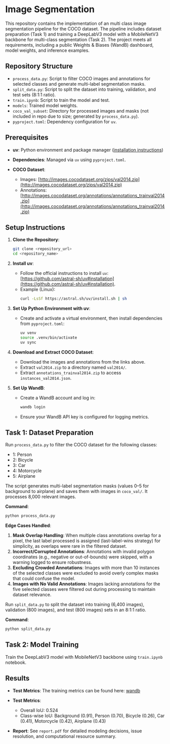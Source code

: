# Image Segmentation

This repository contains the implementation of an multi class image segmentation pipeline for the COCO dataset. The pipeline includes dataset preparation (Task 1) and training a DeepLabV3 model with a MobileNetV3 backbone for multi-class segmentation (Task 2). The project meets all requirements, including a public Weights & Biases (WandB) dashboard, model weights, and inference examples.

## Repository Structure
- `process_data.py`: Script to filter COCO images and annotations for selected classes and generate multi-label segmentation masks.
- `split_data.py`: Script to split the dataset into training, validation, and test sets (8:1:1 ratio).
- `train.ipynb`: Script to train the model and test.
- `models`: Trained model weights.
- `coco_val_subset`: Directory for processed images and masks (not included in repo due to size; generated by `process_data.py`).
- `pyproject.toml`: Dependency configuration for `uv`.

## Prerequisites
- **uv**: Python environment and package manager ([installation instructions](https://github.com/astral-sh/uv#installation))
- **Dependencies**: Managed via `uv` using `pyproject.toml`.

- **COCO Dataset**:
  - Images: [http://images.cocodataset.org/zips/val2014.zip](http://images.cocodataset.org/zips/val2014.zip)
  - Annotations: [http://images.cocodataset.org/annotations/annotations_trainval2014.zip](http://images.cocodataset.org/annotations/annotations_trainval2014.zip)

## Setup Instructions
1. **Clone the Repository**:
   ```bash
   git clone <repository_url>
   cd <repository_name>
   ```

2. **Install uv**:
   - Follow the official instructions to install `uv`: [https://github.com/astral-sh/uv#installation](https://github.com/astral-sh/uv#installation).
   - Example (Linux):
     ```bash
     curl -LsSf https://astral.sh/uv/install.sh | sh
     ```

3. **Set Up Python Environment with uv**:
   - Create and activate a virtual environment, then install dependencies from `pyproject.toml`:
     ```bash
     uv venv
     source .venv/bin/activate
     uv sync
     ```

4. **Download and Extract COCO Dataset**:
   - Download the images and annotations from the links above.
   - Extract `val2014.zip` to a directory named `val2014/`.
   - Extract `annotations_trainval2014.zip` to access `instances_val2014.json`.

5. **Set Up WandB**:
   - Create a WandB account and log in:
     ```bash
     wandb login
     ```
   - Ensure your WandB API key is configured for logging metrics.

## Task 1: Dataset Preparation
Run `process_data.py` to filter the COCO dataset for the following classes:
- 1: Person
- 2: Bicycle
- 3: Car
- 4: Motorcycle
- 5: Airplane

The script generates multi-label segmentation masks (values 0–5 for background to airplane) and saves them with images in `coco_val/`. It processes 8,000 relevant images.

**Command**:
```bash
python process_data.py
```

**Edge Cases Handled**:
1. **Mask Overlap Handling**: When multiple class annotations overlap for a pixel, the last label processed is assigned (last-label-wins strategy) for simplicity, as overlaps were rare in the filtered dataset.
2. **Incorrect/Corrupted Annotations**: Annotations with invalid polygon coordinates (e.g., negative or out-of-bounds) were skipped, with a warning logged to ensure robustness.
3. **Excluding Crowded Annotations**: Images with more than 10 instances of the selected classes were excluded to avoid overly complex masks that could confuse the model.
4. **Images with No Valid Annotations**: Images lacking annotations for the five selected classes were filtered out during processing to maintain dataset relevance.

Run `split_data.py` to split the dataset into training (6,400 images), validation (800 images), and test (800 images) sets in an 8:1:1 ratio.

**Command**:
```bash
python split_data.py
```

## Task 2: Model Training
Train the DeepLabV3 model with MobileNetV3 backbone using `train.ipynb` notebook.

## Results
- **Test Metrics**:
The training metrics can be found here: [wandb](https://wandb.ai/ksrmanikumar-indian-institute-of-science/image_segmentation?nw=nwuserksrmanikumar)

- **Test Metrics**:
  - Overall IoU: 0.524
  - Class-wise IoU: Background (0.91), Person (0.70), Bicycle (0.26), Car (0.41), Motorcycle (0.42), Airplane (0.43)
- **Report**: See `report.pdf` for detailed modeling decisions, issue resolution, and computational resource summary.